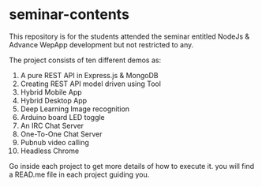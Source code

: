 
# seminar-contents
This  repository is for the students attended the seminar entitled NodeJs &amp; Advance WepApp development but not restricted to any.

The project consists of ten different demos as:

 1. A pure REST API in Express.js & MongoDB
 2. Creating REST API model driven using Tool
 3. Hybrid Mobile App 
 4. Hybrid Desktop App
 5. Deep Learning Image recognition 
 6. Arduino board LED toggle
 7. An IRC Chat Server
 8. One-To-One Chat Server
 9. Pubnub video calling
 10. Headless Chrome

Go inside each project to get more details of how to execute it. you will find a READ.me file in each project guiding you.   
